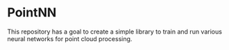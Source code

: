 # PointNN
This repository has a goal to create a simple library to train and run various neural networks for point cloud processing.
